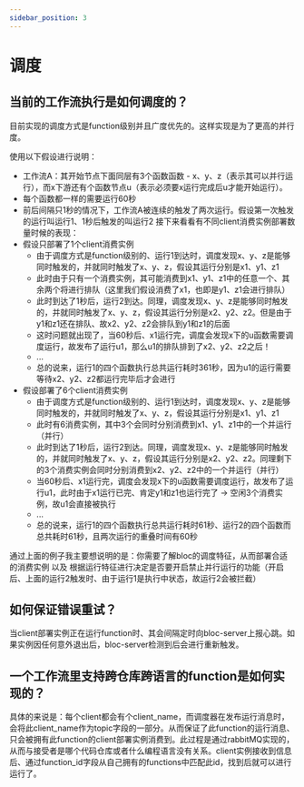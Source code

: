 ```yaml
---
sidebar_position: 3
---
```

# 调度

## 当前的工作流执行是如何调度的？
目前实现的调度方式是function级别并且广度优先的。这样实现是为了更高的并行度。

使用以下假设进行说明：
  - 工作流A：其开始节点下面同层有3个函数函数 - x、y、z（表示其可以并行运行），而x下游还有个函数节点u（表示必须要x运行完成后u才能开始运行）。
  - 每个函数都一样的需要运行60秒
  - 前后间隔只1秒的情况下，工作流A被连续的触发了两次运行。假设第一次触发的运行叫运行1、1秒后触发的叫运行2
接下来看看有不同client消费实例部署数量时候的表现：
  - 假设只部署了1个client消费实例
    - 由于调度方式是function级别的、运行1到达时，调度发现x、y、z是能够同时触发的，并就同时触发了x、y、z，假设其运行分别是x1、y1、z1
    - 此时由于只有一个消费实例，其可能消费到x1、y1、z1中的任意一个、其余两个将进行排队（这里我们假设消费了x1，也即是y1、z1会进行排队）
    - 此时到达了1秒后，运行2到达。同理，调度发现x、y、z是能够同时触发的，并就同时触发了x、y、z，假设其运行分别是x2、y2、z2。但是由于y1和z1还在排队、故x2、y2、z2会排队到y1和z1的后面
    - 这时问题就出现了，当60秒后、x1运行完，调度会发现x下的u函数需要调度运行，故发布了运行u1，那么u1的排队排到了x2、y2、z2之后！
    - ...
    - 总的说来，运行1的四个函数执行总共运行耗时361秒，因为u1的运行需要等待x2、y2、z2都运行完毕后才会进行
  - 假设部署了6个client消费实例
    - 由于调度方式是function级别的、运行1到达时，调度发现x、y、z是能够同时触发的，并就同时触发了x、y、z，假设其运行分别是x1、y1、z1
    - 此时有6消费实例，其中3个会同时分别消费到x1、y1、z1中的一个并运行（并行）
    - 此时到达了1秒后，运行2到达。同理，调度发现x、y、z是能够同时触发的，并就同时触发了x、y、z，假设其运行分别是x2、y2、z2。同理剩下的3个消费实例会同时分别消费到x2、y2、z2中的一个并运行（并行）
    - 当60秒后、x1运行完，调度会发现x下的u函数需要调度运行，故发布了运行u1，此时由于x1运行已完、肯定y1和z1也运行完了 -> 空闲3个消费实例，故u1会直接被执行
    - ...
    - 总的说来，运行1的四个函数执行总共运行耗时61秒、运行2的四个函数而总共耗时61秒，且两次运行的重叠时间有60秒

通过上面的例子我主要想说明的是：你需要了解bloc的调度特征，从而部署合适的消费实例 以及 根据运行特征进行决定是否要开启禁止并行运行的功能（开启后、上面的运行2触发时、由于运行1是执行中状态，故运行2会被拦截）

## 如何保证错误重试？
当client部署实例正在运行function时、其会间隔定时向bloc-server上报心跳。如果实例因任何意外退出后，bloc-server检测到后会进行重新触发。

## 一个工作流里支持跨仓库跨语言的function是如何实现的？
具体的来说是：每个client都会有个client_name，而调度器在发布运行消息时，会将此client_name作为topic字段的一部分。从而保证了此function的运行消息、只会被拥有此function的client部署实例消费到。此过程是通过rabbitMQ实现的，从而与接受者是哪个代码仓库或者什么编程语言没有关系。client实例接收到信息后、通过function_id字段从自己拥有的functions中匹配此id，找到后就可以进行运行了。
